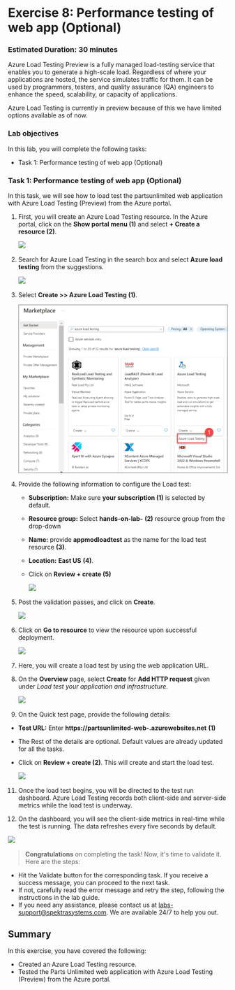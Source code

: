 # Exercise 8: Performance testing of web app (Optional)

### Estimated Duration: 30 minutes

Azure Load Testing Preview is a fully managed load-testing service that enables you to generate a high-scale load. Regardless of where your applications are hosted, the service simulates traffic for them. It can be used by programmers, testers, and quality assurance (QA) engineers to enhance the speed, scalability, or capacity of applications.

Azure Load Testing is currently in preview because of this we have limited options available as of now.

### Lab objectives
In this lab, you will complete the following tasks:
   - Task 1: Performance testing of web app (Optional)

### Task 1: Performance testing of web app (Optional)

In this task, we will see how to load test the partsunlimited web application with Azure Load Testing (Preview) from the Azure portal.

1. First, you will create an Azure Load Testing resource. In the Azure portal, click on the **Show portal menu (1)** and select **+ Create a resource (2)**.

   ![](media/pe-25.png)

2. Search for Azure Load Testing in the search box and select **Azure load testing** from the suggestions.
 
   ![](media/appmod-ex8-s2.png)

3. Select **Create >> Azure Load Testing (1)**.

   ![](media/8.1.3.png)

5. Provide the following information to configure the Load test:

   - **Subscription:** Make sure **your subscription (1)** is selected by default.
   
   - **Resource group:** Select **hands-on-lab-<inject key="DeploymentID" enableCopy="false"/>** **(2)** resource group from the drop-down
   
   - **Name:** provide **appmodloadtest<inject key="DeploymentID" enableCopy="false"/>** as the name for the load test resource **(3)**.
   
   - **Location:** **East US** **(4)**.
   
   - Click on **Review + create (5)**
 
      ![](media/01-04-2024(20).png)
    
6. Post the validation passes, and click on **Create**.

    ![](media/01-04-2024(21).png)

7. Click on **Go to resource** to view the resource upon successful deployment.

    ![](media/loadtest(3).png)

8. Here, you will create a load test by using the web application URL.

9. On the **Overview** page, select **Create** for **Add HTTP request** given under _Load test your application and infrastructure_.

   ![](media/image13.png)

10. On the Quick test page, provide the following details:

   - **Test URL:** Enter **https://partsunlimited-web-<inject key="DeploymentID" enableCopy="false"/>.azurewebsites.net** **(1)**
   
   -  The Rest of the details are optional. Default values are already updated for all the tasks.
   
   -  Click on **Review + create (2)**. This will create and start the load test.

      ![](media/image12.png)

11. Once the load test begins, you will be directed to the test run dashboard. Azure Load Testing records both client-side and server-side metrics while the load test is underway. 

12. On the dashboard, you will see the client-side metrics in real-time while the test is running. The data refreshes every five seconds by default.

   ![](media/loadtest6.png)

  > **Congratulations** on completing the task! Now, it's time to validate it. Here are the steps:
	
  - Hit the Validate button for the corresponding task. If you receive a success message, you can proceed to the next task. 
  - If not, carefully read the error message and retry the step, following the instructions in the lab guide.
  - If you need any assistance, please contact us at labs-support@spektrasystems.com. We are available 24/7 to help you out.

<validation step="360e7060-9438-4318-b306-0b390bf00adc" />
    
## Summary
 
In this exercise, you have covered the following:
  
   - Created an Azure Load Testing resource. 
   - Tested the Parts Unlimited web application with Azure Load Testing (Preview) from the Azure portal. 
